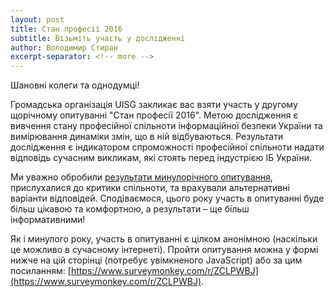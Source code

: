 ```yaml
---
layout: post
title: Стан професії 2016
subtitle: Візьміть участь у дослідженні
author: Володимир Стиран
excerpt-separator: <!-- more -->
---
```


Шановні колеги та однодумці!

Громадська організація UISG закликає вас взяти участь у другому щорічному опитуванні "Стан професії 2016". Метою дослідження є вивчення стану професійної спільноти інформаційної безпеки України та вимірювання динаміки змін, що в ній відбуваються. Результати дослідження є індикатором спроможності професійної спільноти надати відповідь сучасним викликам, які стоять перед індустрією ІБ України.

<!-- more -->

Ми уважно обробили [результати минулорічного опитування](_posts/2016-03-03-state-of-profession-2015.md), прислухалися до критики спільноти, та врахували альтернативні варіанти відповідей. Сподіваємося, цього року участь в опитуванні буде більш цікавою та комфортною, а результати – ще більш інформативними!

Як і минулого року, участь в опитуванні є цілком анонімною (наскільки це можливо в сучасному інтернеті). Пройти опитування можна у формі нижче на цій сторінці (потребує увімкненого JavaScript) або за цим посиланням: [https://www.surveymonkey.com/r/ZCLPWBJ](https://www.surveymonkey.com/r/ZCLPWBJ).

<script>(function(t,e,c,n){var o,s,r;t.SMCX=t.SMCX||[],e.getElementById(n)||(o=e.getElementsByTagName(c),s=o[o.length-1],r=e.createElement(c),r.type="text/javascript",r.async=!0,r.id=n,r.src=["https:"===location.protocol?"https://":"http://","widget.surveymonkey.com/collect/website/js/ZbOcbXj92uSLmpzo82LrWMa8h_2Bdy_2FJHIu7Sr_2F_2F8l5TaRhhcIEvxru_2FncRdu9ahb1.js"].join(""),s.parentNode.insertBefore(r,s))})(window,document,"script","smcx-sdk");</script>
